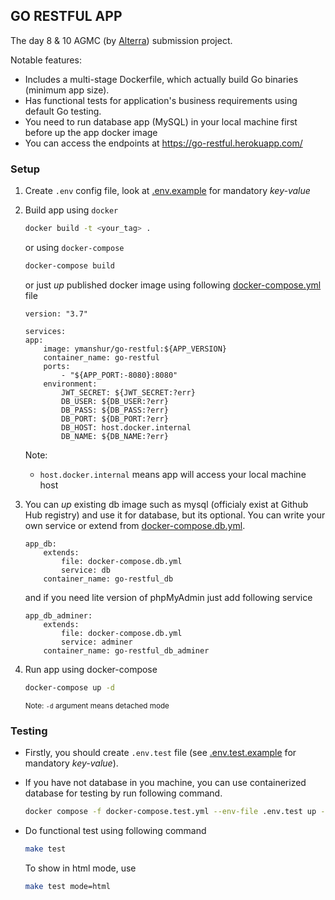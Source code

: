 ## GO RESTFUL APP

The day 8 & 10 AGMC (by [Alterra](https://www.alterra.id/)) submission project.

Notable features:

- Includes a multi-stage Dockerfile, which actually build Go binaries (minimum app size).
- Has functional tests for application's business requirements using default Go testing.
- You need to run database app (MySQL) in your local machine first before up the app docker image
- You can access the endpoints at https://go-restful.herokuapp.com/
<!-- - Endpoints documentation was published at  -->

### Setup
1. Create `.env` config file, look at [.env.example](./.env.example) for mandatory *key-value*

2. Build app using `docker`

    ```bash
    docker build -t <your_tag> .
    ```
    or using `docker-compose`

    ```bash
    docker-compose build
    ```
    or just *up* published docker image using following [docker-compose.yml](docker-compose.client.yml) file

    ```
    version: "3.7"

    services:
    app:
        image: ymanshur/go-restful:${APP_VERSION}
        container_name: go-restful
        ports:
            - "${APP_PORT:-8080}:8080"
        environment:
            JWT_SECRET: ${JWT_SECRET:?err}
            DB_USER: ${DB_USER:?err}
            DB_PASS: ${DB_PASS:?err}
            DB_PORT: ${DB_PORT:?err}
            DB_HOST: host.docker.internal
            DB_NAME: ${DB_NAME:?err}
    ```
    Note:
    - `host.docker.internal` means app will access your local machine host

3. You can *up* existing db image such as mysql (officialy exist at Github Hub registry) and use it for database, but its optional. You can write your own service or extend from [docker-compose.db.yml](docker-compose.db.yml).

    ```
    app_db:
        extends:
            file: docker-compose.db.yml
            service: db
        container_name: go-restful_db
    ```

    and if you need lite version of phpMyAdmin just add following service

    ```
    app_db_adminer:
        extends:
            file: docker-compose.db.yml
            service: adminer
        container_name: go-restful_db_adminer
    ```

2. Run app using docker-compose

    ```bash
    docker-compose up -d
    ```
    <small>Note: `-d` argument means detached mode</small>

### Testing

- Firstly, you should create `.env.test` file (see [.env.test.example](.env.test.example) for mandatory *key-value*).

- If you have not database in you machine, you can use containerized database for testing by run following command. 

    ```bash
    docker compose -f docker-compose.test.yml --env-file .env.test up -d
    ```

- Do functional test using following command

    ```bash
    make test
    ```
    To show in html mode, use

    ```bash
    make test mode=html
    ```
